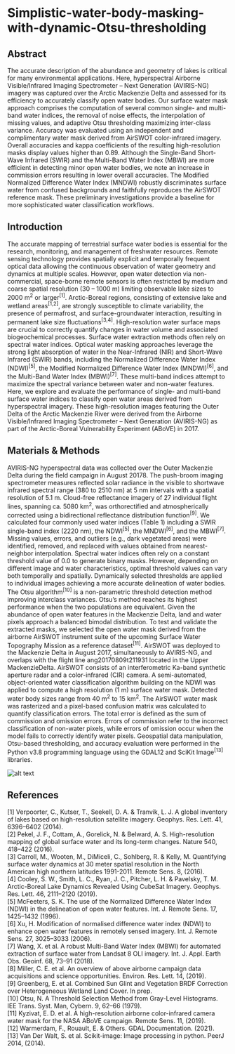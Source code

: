 # Simplistic-water-body-masking-with-dynamic-Otsu-thresholding

## Abstract
The accurate description of the abundance and geometry of lakes is critical for many environmental applications. Here, hyperspectral Airborne Visible/Infrared Imaging Spectrometer – Next Generation (AVIRIS-NG) imagery was captured over the Arctic Mackenzie Delta and assessed for its efficiency to accurately classify open water bodies. Our surface water mask approach comprises the computation of several common single- and multi-band water indices, the removal of noise effects, the interpolation of missing values, and adaptive Otsu thresholding maximizing inter-class variance. Accuracy was evaluated using an independent and complimentary water mask derived from AirSWOT color-infrared imagery. Overall accuracies and kappa coefficients of the resulting high-resolution masks display values higher than 0.89. Although the Single-Band Short-Wave Infrared (SWIR) and the Multi-Band Water Index (MBWI) are more efficient in detecting minor open water bodies, we note an increase in commission errors resulting in lower overall accuracies. The Modified Normalized Difference Water Index (MNDWI) robustly discriminates surface water from confused backgrounds and faithfully reproduces the AirSWOT reference mask. These preliminary investigations provide a baseline for more sophisticated water classification workflows.

## Introduction
The accurate mapping of terrestrial surface water bodies is essential for the research, monitoring, and management of freshwater resources. Remote sensing technology provides spatially explicit and temporally frequent optical data allowing the continuous observation of water geometry and dynamics at multiple scales. However, open water detection via non-commercial, space-borne remote sensors is often restricted by medium and coarse spatial resolution (30 – 1000 m) limiting observable lake sizes to 2000 m<sup>2</sup> or larger<sup>[1]</sup>. Arctic-Boreal regions, consisting of extensive lake and wetland areas<sup>[1,2]</sup>, are strongly susceptible to climate variability, the presence of permafrost, and surface-groundwater interaction, resulting in permanent lake size fluctuations<sup>[3,4]</sup>. High-resolution water surface maps are crucial to correctly quantify changes in water volume and associated biogeochemical processes. Surface water extraction methods often rely on spectral water indices. Optical water masking approaches leverage the strong light absorption of water in the Near-Infrared (NIR) and Short-Wave Infrared (SWIR) bands, including the Normalized Difference Water Index (NDWI)<sup>[5]</sup>, the Modified Normalized Difference Water Index (MNDWI)<sup>[6]</sup>, and the Multi-Band Water Index (MBWI)<sup>[7]</sup>. These multi-band indices attempt to maximize the spectral variance between water and non-water features. Here, we explore and evaluate the performance of single- and multi-band surface water indices to classify open water areas derived from hyperspectral imagery. These high-resolution images featuring the Outer Delta of the Arctic Mackenzie River were derived from the Airborne Visible/Infrared Imaging Spectrometer – Next Generation (AVIRIS-NG) as part of the Arctic-Boreal Vulnerability Experiment (ABoVE) in 2017. 

## Materials & Methods
AVIRIS-NG hyperspectral data was collected over the Outer Mackenzie Delta during the field campaign in August 20178. The push-broom imaging spectrometer measures reflected solar radiance in the visible to shortwave infrared spectral range (380 to 2510 nm) at 5 nm intervals with a spatial resolution of 5.1 m. Cloud-free reflectance imagery of 27 individual flight lines, spanning ca. 5080 km<sup>2</sup>, was orthorectified and atmospherically corrected using a bidirectional reflectance distribution function<sup>[9]</sup>. We calculated four commonly used water indices (Table 1) including a SWIR single-band index (2220 nm), the NDWI<sup>[5]</sup>, the MNDWI<sup>[6]</sup>, and the MBWI<sup>[7]</sup>. Missing values, errors, and outliers (e.g., dark vegetated areas) were identified, removed, and replaced with values obtained from nearest-neighbor interpolation. Spectral water indices often rely on a constant threshold value of 0.0 to generate binary masks. However, depending on different image and water characteristics, optimal threshold values can vary both temporally and spatially. Dynamically selected thresholds are applied to individual images achieving a more accurate delineation of water bodies. The Otsu algorithm<sup>[10]</sup> is a non-parametric threshold detection method improving interclass variances. Otsu’s method reaches its highest performance when the two populations are equivalent. Given the abundance of open water features in the Mackenzie Delta, land and water pixels approach a balanced bimodal distribution. To test and validate the extracted masks, we selected the open water mask derived from the airborne AirSWOT instrument suite of the upcoming Surface Water Topography Mission as a reference dataset<sup>[11]</sup>. AirSWOT was deployed to the Mackenzie Delta in August 2017, simultaneously to AVIRIS-NG, and overlaps with the flight line ang20170809t211931 located in the Upper MackenzieDelta. AirSWOT consists of an interferometric Ka-band synthetic aperture radar and a color-infrared (CIR) camera. A semi-automated, object-oriented water classification algorithm building on the NDWI was applied to compute a high resolution (1 m) surface water mask. Detected water body sizes range from 40 m<sup>2</sup> to 15 km<sup>2</sup>. The AirSWOT water mask was rasterized and a pixel-based confusion matrix was calculated to quantify classification errors. The total error is defined as the sum of commission and omission errors. Errors of commission refer to the incorrect classification of non-water pixels, while errors of omission occur when the model fails to correctly identify water pixels. Geospatial data manipulation, Otsu-based thresholding, and accuracy evaluation were performed in the Python v3.8 programming language using the GDAL12 and SciKit Image<sup>[13]</sup> libraries.

![alt text](http://url/to/img.png)

## References
[1] Verpoorter, C., Kutser, T., Seekell, D. A. & Tranvik, L. J. A global inventory of lakes based on high-resolution satellite imagery. Geophys. Res. Lett. 41, 6396–6402 (2014).   
[2] Pekel, J. F., Cottam, A., Gorelick, N. & Belward, A. S. High-resolution mapping of global surface water and its long-term changes. Nature 540, 418–422 (2016).   
[3] Carroll, M., Wooten, M., DiMiceli, C., Sohlberg, R. & Kelly, M. Quantifying surface water dynamics at 30 meter spatial resolution in the North American high northern latitudes 1991-2011. Remote Sens. 8, (2016).   
[4] Cooley, S. W., Smith, L. C., Ryan, J. C., Pitcher, L. H. & Pavelsky, T. M. Arctic-Boreal Lake Dynamics Revealed Using CubeSat Imagery. Geophys. Res. Lett. 46, 2111–2120 (2019).   
[5] McFeeters, S. K. The use of the Normalized Difference Water Index (NDWI) in the delineation of open water features. Int. J. Remote Sens. 17, 1425–1432 (1996).   
[6] Xu, H. Modification of normalised difference water index (NDWI) to enhance open water features in remotely sensed imagery. Int. J. Remote Sens. 27, 3025–3033 (2006).      
[7] Wang, X. et al. A robust Multi-Band Water Index (MBWI) for automated extraction of surface water from Landsat 8 OLI imagery. Int. J. Appl. Earth Obs. Geoinf. 68, 73–91 (2018).    
[8] Miller, C. E. et al. An overview of above airborne campaign data acquisitions and science opportunities. Environ. Res. Lett. 14, (2019).     
[9] Greenberg, E. et al. Combined Sun Glint and Vegetation BRDF Correction over Heterogeneous Wetland Land Cover. In prep.     
[10] Otsu, N. A Threshold Selection Method from Gray-Level Histograms. IEE Trans. Syst. Man, Cybern. 9, 62–66 (1979).     
[11] Kyzivat, E. D. et al. A high-resolution airborne color-infrared camera water mask for the NASA ABoVE campaign. Remote Sens. 11, (2019).     
[12] Warmerdam, F., Rouault, E. & Others. GDAL Documentation. (2021).     
[13] Van Der Walt, S. et al. Scikit-image: Image processing in python. PeerJ 2014, (2014).    
